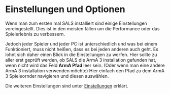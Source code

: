 # Einstellungen und Optionen

Wenn man zum ersten mal SALS installiert sind einige Einstellungen voreingestellt. Dies ist in den meisten fällen um die Performance oder das Spielerlebnis zu verbessern.

Jedoch jeder Spieler und jeder PC ist unterschiedlich und was bei einem Funktioniert, muss nicht heißen, dass es bei jeden anderen auch geht. Es lohnt sich daher einen Blick in die Einstellungen zu werfen. Hier sollte zu aller erst geprüft werden, ob SALS die ArmA 3 installation gefunden hat, wenn nicht wird das Feld **ArmA Pfad** leer sein. (Oder wenn man eine andere ArmA 3 installation verwenden möchte) Hier einfach den Pfad zu dem ArmA 3 Spieleornder navigieren und diesen auswählen.

Die weiteren Einstellungen sind unter [Einstellungen](/config) erklärt.